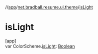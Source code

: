//[app](../../index.md)/[net.bradball.resume.ui.theme](index.md)/[isLight](is-light.md)

# isLight

[app]\
var ColorScheme.[isLight](is-light.md): [Boolean](https://kotlinlang.org/api/latest/jvm/stdlib/kotlin/-boolean/index.html)
